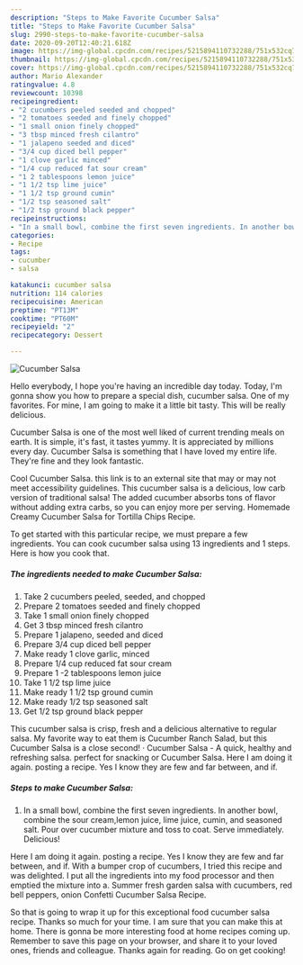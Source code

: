 ```yaml
---
description: "Steps to Make Favorite Cucumber Salsa"
title: "Steps to Make Favorite Cucumber Salsa"
slug: 2990-steps-to-make-favorite-cucumber-salsa
date: 2020-09-20T12:40:21.618Z
image: https://img-global.cpcdn.com/recipes/5215894110732288/751x532cq70/cucumber-salsa-recipe-main-photo.jpg
thumbnail: https://img-global.cpcdn.com/recipes/5215894110732288/751x532cq70/cucumber-salsa-recipe-main-photo.jpg
cover: https://img-global.cpcdn.com/recipes/5215894110732288/751x532cq70/cucumber-salsa-recipe-main-photo.jpg
author: Mario Alexander
ratingvalue: 4.8
reviewcount: 10398
recipeingredient:
- "2 cucumbers peeled seeded and chopped"
- "2 tomatoes seeded and finely chopped"
- "1 small onion finely chopped"
- "3 tbsp minced fresh cilantro"
- "1 jalapeno seeded and diced"
- "3/4 cup diced bell pepper"
- "1 clove garlic minced"
- "1/4 cup reduced fat sour cream"
- "1 2 tablespoons lemon juice"
- "1 1/2 tsp lime juice"
- "1 1/2 tsp ground cumin"
- "1/2 tsp seasoned salt"
- "1/2 tsp ground black pepper"
recipeinstructions:
- "In a small bowl, combine the first seven ingredients. In another bowl, combine the sour cream,lemon juice, lime juice, cumin, and seasoned salt. Pour over cucumber mixture and toss to coat. Serve immediately. Delicious!"
categories:
- Recipe
tags:
- cucumber
- salsa

katakunci: cucumber salsa 
nutrition: 114 calories
recipecuisine: American
preptime: "PT13M"
cooktime: "PT60M"
recipeyield: "2"
recipecategory: Dessert

---
```



![Cucumber Salsa](https://img-global.cpcdn.com/recipes/5215894110732288/751x532cq70/cucumber-salsa-recipe-main-photo.jpg)

Hello everybody, I hope you're having an incredible day today. Today, I'm gonna show you how to prepare a special dish, cucumber salsa. One of my favorites. For mine, I am going to make it a little bit tasty. This will be really delicious.

Cucumber Salsa is one of the most well liked of current trending meals on earth. It is simple, it's fast, it tastes yummy. It is appreciated by millions every day. Cucumber Salsa is something that I have loved my entire life. They're fine and they look fantastic.

Cool Cucumber Salsa. this link is to an external site that may or may not meet accessibility guidelines. This cucumber salsa is a delicious, low carb version of traditional salsa! The added cucumber absorbs tons of flavor without adding extra carbs, so you can enjoy more per serving. Homemade Creamy Cucumber Salsa for Tortilla Chips Recipe.


To get started with this particular recipe, we must prepare a few ingredients. You can cook cucumber salsa using 13 ingredients and 1 steps. Here is how you cook that.

<!--inarticleads1-->

##### The ingredients needed to make Cucumber Salsa:

1. Take 2 cucumbers peeled, seeded, and chopped
1. Prepare 2 tomatoes seeded and finely chopped
1. Take 1 small onion finely chopped
1. Get 3 tbsp minced fresh cilantro
1. Prepare 1 jalapeno, seeded and diced
1. Prepare 3/4 cup diced bell pepper
1. Make ready 1 clove garlic, minced
1. Prepare 1/4 cup reduced fat sour cream
1. Prepare 1 -2 tablespoons lemon juice
1. Take 1 1/2 tsp lime juice
1. Make ready 1 1/2 tsp ground cumin
1. Make ready 1/2 tsp seasoned salt
1. Get 1/2 tsp ground black pepper


This cucumber salsa is crisp, fresh and a delicious alternative to regular salsa. My favorite way to eat them is Cucumber Ranch Salad, but this Cucumber Salsa is a close second! · Cucumber Salsa - A quick, healthy and refreshing salsa. perfect for snacking or Cucumber Salsa. Here I am doing it again. posting a recipe. Yes I know they are few and far between, and if. 

<!--inarticleads2-->

##### Steps to make Cucumber Salsa:

1. In a small bowl, combine the first seven ingredients. In another bowl, combine the sour cream,lemon juice, lime juice, cumin, and seasoned salt. Pour over cucumber mixture and toss to coat. Serve immediately. Delicious!


Here I am doing it again. posting a recipe. Yes I know they are few and far between, and if. With a bumper crop of cucumbers, I tried this recipe and was delighted. I put all the ingredients into my food processor and then emptied the mixture into a. Summer fresh garden salsa with cucumbers, red bell peppers, onion Confetti Cucumber Salsa Recipe. 

So that is going to wrap it up for this exceptional food cucumber salsa recipe. Thanks so much for your time. I am sure that you can make this at home. There is gonna be more interesting food at home recipes coming up. Remember to save this page on your browser, and share it to your loved ones, friends and colleague. Thanks again for reading. Go on get cooking!
